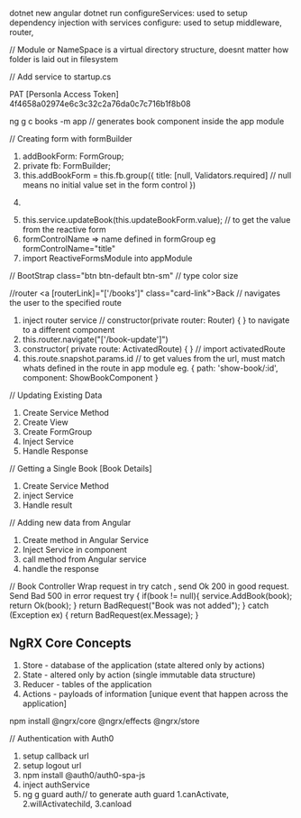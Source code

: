 dotnet new angular
dotnet run
configureServices: used to setup dependency injection with services
configure: used to setup middleware, router,

// Module or NameSpace is a virtual directory structure, doesnt matter how folder is laid out in filesystem

// Add service to startup.cs

PAT [Personla Access Token] 4f4658a02974e6c3c32c2a76da0c7c716b1f8b08

ng g c books -m app // generates book component inside the app module

// Creating form with formBuilder

1.  addBookForm: FormGroup;
2.  private fb: FormBuilder;
3.  this.addBookForm = this.fb.group({
    title: [null, Validators.required] // null means no initial value set in the form control
    })
4.  <form [formGroup]="addBookForm" (ngSubmit)="onSubmit()">
5.  this.service.updateBook(this.updateBookForm.value); // to get the value from the reactive form
6.  formControlName => name defined in formGroup eg formControlName="title"
7.  import ReactiveFormsModule into appModule

// BootStrap
class="btn btn-default btn-sm" // type color size

//router
<a [routerLink]="['/books']" class="card-link">Back</a> // navigates the user to the specified route

1.  inject router service // constructor(private router: Router) { } to navigate to a different component
2.  this.router.navigate("['/book-update']")
3.  constructor( private route: ActivatedRoute) { } // import activatedRoute
4.  this.route.snapshot.params.id // to get values from the url, must match whats defined in the route in app module eg. { path: 'show-book/:id', component: ShowBookComponent }

// Updating Existing Data

1.  Create Service Method
2.  Create View
3.  Create FormGroup
4.  Inject Service
5.  Handle Response

// Getting a Single Book [Book Details]

1.  Create Service Method
2.  inject Service
3.  Handle result

// Adding new data from Angular

1.  Create method in Angular Service
2.  Inject Service in component
3.  call method from Angular service
4.  handle the response

// Book Controller
Wrap request in try catch , send Ok 200 in good request. Send Bad 500 in error request
try
{
if(book != null){
service.AddBook(book);
return Ok(book);
}
return BadRequest("Book was not added");
}
catch (Exception ex)
{
return BadRequest(ex.Message);
}

## NgRX Core Concepts

1.  Store - database of the application (state altered only by actions)
2.  State - altered only by action (single immutable data structure)
3.  Reducer - tables of the application
4.  Actions - payloads of information [unique event that happen across the application]

npm install @ngrx/core @ngrx/effects @ngrx/store

// Authentication with Auth0

1.  setup callback url
2.  setup logout url
3.  npm install @auth0/auth0-spa-js
4.  inject authService
5.  ng g guard auth// to generate auth guard 1.canActivate, 2.willActivatechild, 3.canload
